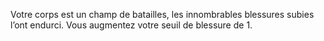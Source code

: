 ﻿---
id: class_mighty_fr.md#dur-au-mal
name: Dur au mal
---

Votre corps est un champ de batailles, les innombrables blessures subies l’ont endurci. Vous augmentez votre seuil de blessure de 1.

